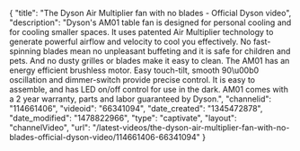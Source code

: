 {
    "title": "The Dyson Air Multiplier fan with no blades - Official Dyson video",
    "description": "Dyson's AM01 table fan is designed for personal cooling and for cooling smaller spaces.  It uses patented Air Multiplier technology to generate powerful airflow and velocity to cool you effectively.  No fast-spinning blades mean no unpleasant buffeting and it is safe for children and pets. And no dusty grilles or blades make it easy to clean. The AM01 has an energy efficient brushless motor.  Easy touch-tilt, smooth 90\u00b0 oscillation and dimmer-switch provide precise control. It is easy to assemble, and has LED on\/off control for use in the dark. AM01 comes with a 2 year warranty, parts and labor guaranteed by Dyson.",
    "channelid": "114661406",
    "videoid": "66341094",
    "date_created": "1345472878",
    "date_modified": "1478822966",
    "type": "captivate",
    "layout": "channelVideo",
    "url": "\/latest-videos\/the-dyson-air-multiplier-fan-with-no-blades-official-dyson-video\/114661406-66341094"
}